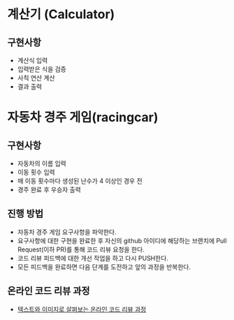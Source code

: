 # 계산기 (Calculator)

## 구현사항

- 계산식 입력
- 입력받은 식을 검증
- 사칙 연산 계산
- 결과 출력

# 자동차 경주 게임(racingcar)

## 구현사항

- 자동차의 이름 입력 
- 이동 횟수 입력 
- 매 이동 횟수마다 생성된 난수가 4 이상인 경우 전 
- 경주 완료 후 우승자 출력

## 진행 방법

* 자동차 경주 게임 요구사항을 파악한다.
* 요구사항에 대한 구현을 완료한 후 자신의 github 아이디에 해당하는 브랜치에 Pull Request(이하 PR)를 통해 코드 리뷰 요청을 한다.
* 코드 리뷰 피드백에 대한 개선 작업을 하고 다시 PUSH한다.
* 모든 피드백을 완료하면 다음 단계를 도전하고 앞의 과정을 반복한다.

## 온라인 코드 리뷰 과정
* [텍스트와 이미지로 살펴보는 온라인 코드 리뷰 과정](https://github.com/next-step/nextstep-docs/tree/master/codereview)